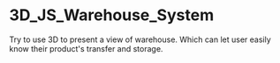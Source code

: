 # 3D_JS_Warehouse_System
Try to use 3D to present a view of warehouse. Which can let user easily know their product's transfer and storage. 
